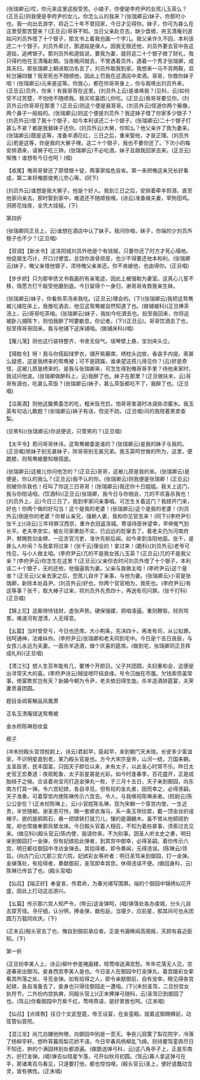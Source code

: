 <!-- { "loadSidebar": true } -->
(张瑞卿云)哎，你元来这里这般受苦。小娘子，你便是李府尹的女孩儿玉英么？(正旦云)则我便是李府尹的女儿，你怎么认的我来？(张瑞卿云)妹子，你那时小也。我一向出去游学，将近二十年不曾回家，今日才见得你。妹子，你可为甚么在这里受那苦楚来？(正旦云)哥哥不知。当日父亲赴京去，缺少盘缠，央玉清庵刘道姑问刘员外借了十个银子，那文书上着我也画一个字儿。我父亲许久不回，本利该还二十个银子。刘员外索讨，那道姑是保人。因我无银还他，刘员外要去官中告这道姑，追拷银子。那刘员外和道姑说，要我为妻，就将这二十个银子做了财礼，我只得约他在玉清庵赴期。当夜晚间就去，不曾遇着员外，遇着一个秀才张瑞卿，成其夫妇。那张瑞卿上朝进取功名去了，刘员外取我到家。我想来一马不背两鞍，双轮岂辗四辙？我至死也不随顺他，因此上罚我在这酒店中卖酒。哥哥，你救你妹子咱！(张瑞卿云)元来是这等。你放心，都在你哥哥身上，你与我唤出刘员外来。(正旦云)员外，你来！有我哥哥在这里。(刘员外上云)是谁唤我？(见科，云)如何受不过苦楚，不怕他不随顺我。我买欢喜团儿你吃。(正旦云)我哥哥要见你。(刘员外云)你哥哥在那里？(正旦云)则这个便是我哥哥。(刘员外云)怪道你两个厮像，两个鼻子一般般的。(张瑞卿云)则这个便是刘员外？我这妹子借了你家多少银子？(刘员外云)借了我十个银子，如今本利该还二十个银子。(张瑞卿云)二十个银子打甚么不紧？都是我替妹子还你。(刘员外云)大舅，你知么？他父亲许了我为妻来。(张瑞卿云)既是这等，准备羊酒花红，三日之后，重来娶他，才是正理。(刘员外云)若是这等，你是我的大舅子哩。这二十个银子，我也不要你还了。下次小的每安排酒来，请舅子吃三钟。(张瑞卿云)不必吃酒，妹子且跟我回家去来。(正旦云)惭愧！谁想有今日也呵！(唱)

【收尾】俺哥哥替还了原借银十锭，两事家临危自省。第一来把俺这亲兄长好看成，第二来将俺那俊男儿奈心等。(同下)

(刘员外云)谁想是我大舅子，他是个好人。我到三日之后，安排着牵羊担酒，直至他家问亲去。那时娶到家中，难道还不随顺我哩。(诗云)准备做夫妻，宰狗田鸡。洞房花烛夜，全凭大挂槌。(下)


第四折

(张瑞卿同正旦上，云)谁想在酒店中认了妹子。我问你咱，妹子，你端的少刘员外银子也不少？(正旦唱)

【双调】【新水令】这洛阳城刘员外他是个有钱贼，只要你还了时方才死心塌地。他促眉生巧计，开口讨便宜。总饶你泼骨顽皮，也少不得要还他本和利。(张瑞卿云)妹子，俺父亲借他银子，须待俺父亲来还。你不肯嫁他，也由得你。(正旦唱)

【步步娇】只为那举债文书我画的有亲笔迹，因此上被强勒为妻室。这真心儿誓不移，情愿方打千敲受他磨到底。今日留得个一身归，谢哥哥肯救我亲生妹。

(张瑞卿云)妹子，你看些茶汤来我吃。(正旦云)理会的。(下)(张瑞卿云)我把这鸳鸯被儿铺在床上，我推吃酒去，他见这鸳鸯被自然知道了也。(做铺被科)(正旦捧茶汤上，云)哥哥吃茶咱。(张瑞卿云)妹子，我如今吃酒去也。投至我回来，你将这被卧儿铺陈卞，则怕我醉了呵要歇息。你记者。(下)(正旦云)。哥哥饮酒去了也，投至得哥哥回来，我与他铺下这床铺咱。(做铺床科)(唱)

【雁儿落】则也这行装特整齐，书舍无俗气。瑶琴壁上悬，宝剑床头立。

【得胜令】呀！我与你搭起绿罗衣，铺开紫藤席。绣枕头边放，香衾手内提。索甚么疑惑，这是我绣来的鸳鸯被；可不是跷蹊，谁承望这搭儿得见你？(云)好是奇怪，这被儿原是绣来的，是我与张瑞卿来，可怎生得到俺哥哥手里？待他来家时，我试问他波。(张瑞卿做醉科上，云)我醉了也。妹子在那里？(正旦做扶末，云)哥哥有酒也，吃甚么茶饭？(张瑞卿云)妹子，甚么茶饭都吃不了，我醉了也。(正旦唱)

【沽美酒】则他这酸黄齑怎的吃，粗米饭充饥，怕哥哥害渴时冰调些凉蜜水。我玉英有句话儿敢题？(张瑞卿云)妹子有话，但说不妨。(正旦唱)问的我陪着笑卖查梨。

(旦笑科)(张瑞卿云)你说便说，只管笑的？(正旦唱)

【太平令】若问哥哥休讳，这鸳鸯被委是谁的？(张瑞卿云)是我的妹子与我的。(正旦唱)除妹子别无甚妹子，除哥哥别无甚兄弟。我玉英呵世做的所为，这里，便跪膝，则鸳鸯被要知根搭底。

(张瑞卿云)这被儿你问他怎的？(正旦云)哥哥，这被儿原是我的来。(张瑞卿云)是便是，你认的我么？(正旦云)我不认的你。(张瑞卿云)则我便是张瑞卿！(正旦云)则被你杀我也！枉叫了你这三日哥哥！(张瑞卿云)我还你十日姐姐。我关上这门，我与你陪话咱。(饮酒科)(正旦云)张瑞卿，我今日与你相会，兀的不欢喜杀我也！(刘员外上，云)今日三日了，我到李家问亲事咱。可怎生关着这门？我蹅开门来，好也！你两个做的好勾当！这个是我的老婆！(张瑞卿云)这个是我的老婆！(刘员外云)倒是你的老婆？你冒认亲兄，强赖人妻，我和你见官去来！(同下)(李府尹引张千上)(诗云)三年待罪汉西京，重许衣冠返洛城。寄语待臣休望幸，早伸冤气到长平。老夫李彦实，被左司家奏劾不实，已远远的贬窜去了。着老夫仍为河南府尹，敕赐势剑金牌，一应贪官污吏，准许先斩后闻。如今来到洛阳地面。张千，是甚么人吵闹？与我拿将过来！(张千云)理会的！拿过来！(跪科)(刘员外云)老爷可怜见，与小人做主咱。(李府尹云)兀的不是我女孩儿玉英？(正旦云)兀的不是我父亲？(李府尹云)你怎生在这里？(正旦云)父亲你去时问刘员外借了十个银子，本利该二十个银子，无的还他，他强逼我为妻。父亲与我做主咱！(李府尹云)这个是谁？(正旦云)父亲去家之后，您孩儿自许了亲事，与他为妻。(张瑞卿云)小官是张瑞卿，新除本处县尹。(刘员外云)好也，你两个官官相为，我死也。(李府尹云)有这等事？张千，取大棒子过来，将刘员外先责四十，再送有司问罪。(张千打科)(正旦唱)

【锦上花】这厮倚恃钱财，虚张声势。硬保强媒，把咱凌逼。重则鞭笞，轻则骂詈。难道河有澄清，人无得意。

【幺篇】当时曾受亏，今日也还席。大小荆条，先决四十。再发有司，从公拟罪。钱呵通神，法难纵你。(李府尹云)张瑞卿和老夫同到宅中。今日是个吉日良辰，与女孩儿永远为夫妻。一面杀羊造酒，做个庆喜的筵席。(做到宅，张瑞卿同正旦拜成礼科)(正旦唱)

【清江引】想人生百年能有几，要博个开颜日。父子共团圆，夫妇重和会，这便是出寻常天大的喜。(李府尹诗云)贼徒唬吓结良缘，号令沉枷在市廛。欠钱索债虽常事，倚富欺贫岂有天？新婚今朝为令尹，老夫依旧得生旋。杀羊造酒排筵宴，夫荣妻贵喜团圆。

题目金阊客解品凤凰萧

正名玉清庵错送鸳鸯被
　




金水桥陈琳抱妆盒

楔子

(冲末扮殿头官领校尉上，诗云)君起早，臣起早，来到朝门天未晓。长安多少富谊家，不识明星直到老。某乃殿头官是也。方今大宋宗皇帝，山河一统，万国来朝。主圣臣贤，民丰国富。只因天子即位以来，未有太子，以此圣心时常不乐。昨日太史官王宏奏道：夜观乾象，太子前星甚是光彩。如今时逢春季，百花盛开，正是成胎结子之候。合该着尚宝司打造金弹丸一枚，于三月十五日，天子亲到御园，向东南方打其一弹。令六宫妃嫔，各自寻觅。但有拾的金丸者，因而幸之，必得贤嗣。天子准奏。可着穿宫内使陈琳传示六宫去。令人，与我唤将陈琳来者。(校尉云)陈公公安在？(正末扮陈琳上，云)小官姓陈名琳，现为宋朝一个穿宫内使。一生近贵，半世随朝。谢圣恩可怜，赐一套蟒衣海马，系一条玉带纹犀，戴一顶金丝织成帽子。嵌的是鸦鹘石，悬一把镔铁打就刀儿，镶的是鸂鶒木。虽不曾从他鹓班豹尾，却也常接奉那凤辇龙床。今日殿头官着人相召，不知为着些甚事，须索过去见来。(做见科)(殿头官云)陈内使，我请你来，不为别事。因圣人听太史之奏，明日亲到御园打一金弹，但有妃嫔拾此弹者，到其宫中御幸，必得圣嗣。着你传示六宫，明日都往御园中寻访金弹去。其拾得者，即令奏闻，无得违误。(陈琳云)领旨。(向古门云)兀那三宫六院，妃嫔彩女等听者：明日圣驾亲到御园，打一金弹。金弹落处，有拾得者，奏献御前，圣驾即幸其宫。休得违误不便。(做回身科，云)陈琳已传旨了也。(殿头官唱)

【仙吕】【端正好】奉皇宣，传君命，为春光堪写围屏。端的个御园中锦绣似花开盛，因此上打动这巡游兴。

【幺篇】传示那六宫人知严令，(带云)这金弹呵，(唱)弹落处各办虔城，分头儿自去穿芳径。寻仔细，认分明，捧金弹，献彤庭，当寝夕，应前星，那其间可也永团圆万万载同欢庆。(下)

(正末云)殿头官去了也，俺自到御前承应者。正是书漏稀闻高阁报，天颜有喜近臣知。(下)


第一折

(正旦扮李美人上，诗云)柳叶参差掩画楼，晓莺啼送满宫愁。年年花落无人见，空逐春泉出御沟。妾身西宫李美人是也。今日圣人在御园中打金弹丸，着宫娥彩女辈看其所落之处，寻觅金弹。如有拾得之人，即令亲献御前，自有宠幸。眼见得各宫妃嫔，各自准备去了，妾身也只得往御园走一遭咱。(下)(末扮圣驾，二旦扮宫女执符节，二外扮内宫执拂，同殿头官上)(正末捧弹弓随科，云)圣驾已到御园了也。(驾云)你看御园中万紫千红，莺啼燕语，是好景致也呵。(正末唱)

【仙吕】【点绛唇】往日个文武登筵，帝王设宴，在金銮殿。就着这御赐樽前，动弦管仙音院。

【混江龙】尚兀白嫌他拘倦，向御园中别是一壶天。争些儿寂寞了梨花院宇，冷落了杨柳亭轩。想昨宵暮雨梨花娇不语，今日早春风杨柳乱飞绵。则待要驾銮舆尽日不知还，拚的个满园林到处都游遍。(做跪送弹弓科，云)这八角亭子上，正是东南方，好打金弹。(唱)弹去似晓星乍落，弓开似秋月初圆。(驾云)寡人拿这弹弓在手，那诸禽百鸟看见，只道要打他，都也惊怕哩。(殿头官云)圣上，便好道蠢动含灵，皆有佛性。(正末唱)

